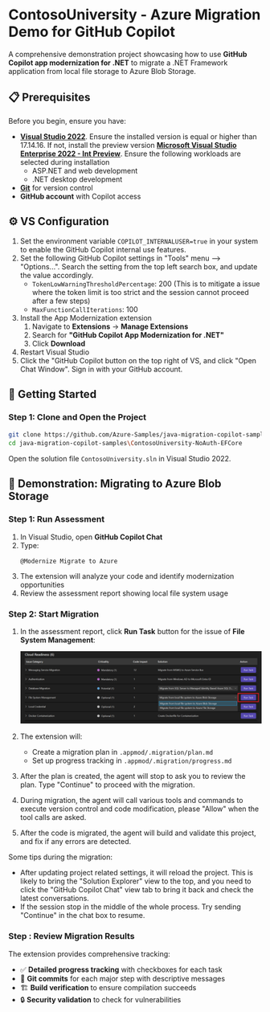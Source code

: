 # ContosoUniversity - Azure Migration Demo for GitHub Copilot

A comprehensive demonstration project showcasing how to use **GitHub Copilot app modernization for .NET** to migrate a .NET Framework application from local file storage to Azure Blob Storage.

## 📋 Prerequisites

Before you begin, ensure you have:

- **[Visual Studio 2022](https://visualstudio.microsoft.com/)**. Ensure the installed version is equal or higher than 17.14.16. If not, install the preview version **[Microsoft Visual Studio Enterprise 2022 - Int Preview](https://aka.ms/vs/17/intpreview/vs_enterprise.exe)**. Ensure the following workloads are selected during installation
    - ASP.NET and web development
    - .NET desktop development
- **[Git](https://git-scm.com/)** for version control
- **GitHub account** with Copilot access

## ⚙️ VS Configuration

1. Set the environment variable `COPILOT_INTERNALUSER=true` in your system to enable the GitHub Copilot internal use features.
1. Set the following GitHub Copilot settings in "Tools" menu --> "Options...". Search the setting from the top left search box, and update the value accordingly.
    - `TokenLowWarningThresholdPercentage`: 200 (This is to mitigate a issue where the token limit is too strict and the session cannot proceed after a few steps)
    - `MaxFunctionCallIterations`: 100
1. Install the App Modernization extension
    1. Navigate to **Extensions** → **Manage Extensions**
    1. Search for **"GitHub Copilot App Modernization for .NET"**
    1. Click **Download**
1. Restart Visual Studio
1. Click the "GitHub Copilot button on the top right of VS, and click "Open Chat Window". Sign in with your GitHub account.

## 🚀 Getting Started


### Step 1: Clone and Open the Project

```sh
git clone https://github.com/Azure-Samples/java-migration-copilot-samples.git
cd java-migration-copilot-samples\ContosoUniversity-NoAuth-EFCore
```

Open the solution file `ContosoUniversity.sln` in Visual Studio 2022.

## 🔄 Demonstration: Migrating to Azure Blob Storage

### Step 1: Run Assessment

1. In Visual Studio, open **GitHub Copilot Chat**
2. Type: 
	```
	@Modernize Migrate to Azure
	```
3. The extension will analyze your code and identify modernization opportunities
4. Review the assessment report showing local file system usage

### Step 2: Start Migration

1. In the assessment report, click **Run Task** button for the issue of **File System Management**:

   ![Run Task](media/run-migartion-task.png)

2. The extension will:
   - Create a migration plan in `.appmod/.migration/plan.md`
   - Set up progress tracking in `.appmod/.migration/progress.md`

3. After the plan is created, the agent will stop to ask you to review the plan. Type "Continue" to proceed with the migration.

4. During migration, the agent will call various tools and commands to execute version control and code modification, please "Allow" when the tool calls are asked.

4. After the code is migrated, the agent will build and validate this project, and fix if any errors are detected.

Some tips during the migration:

- After updating project related settings, it will reload the project. This is likely to bring the "Solution Explorer" view to the top, and you need to click the "GitHub Copilot Chat" view tab to bring it back and check the latest conversations.
- If the session stop in the middle of the whole process. Try sending "Continue" in the chat box to resume.
### Step : Review Migration Results

The extension provides comprehensive tracking:
- ✅ **Detailed progress tracking** with checkboxes for each task
- 🔄 **Git commits** for each major step with descriptive messages
- 🏗️ **Build verification** to ensure compilation succeeds
- 🔒 **Security validation** to check for vulnerabilities


